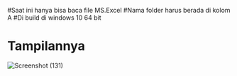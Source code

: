 #Saat ini hanya bisa baca file MS.Excel
#Nama folder harus berada di kolom A
#Di build di windows 10 64 bit

# Tampilannya

![Screenshot (131)](https://github.com/Mhidate/cli_banyak_folder/assets/72199625/877c8c32-b448-4b16-917b-02be7105a6ef)
